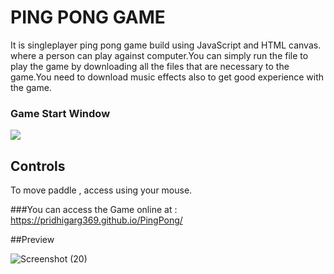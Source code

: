 # PING PONG GAME

It is singleplayer ping pong game build using JavaScript and HTML canvas. where a person can play against computer.You can simply run the file to play the game by downloading all the files that are necessary to the game.You need to download music effects also to get good experience with the game.

### Game Start Window

![](Start_Point.png)

## Controls
To move paddle , access using your mouse.

###You can access the Game online at : https://pridhigarg369.github.io/PingPong/

##Preview
  
![Screenshot (20)](https://user-images.githubusercontent.com/77046773/208177544-edb734d9-9cd8-466b-994d-159e5a4d18c4.png)

